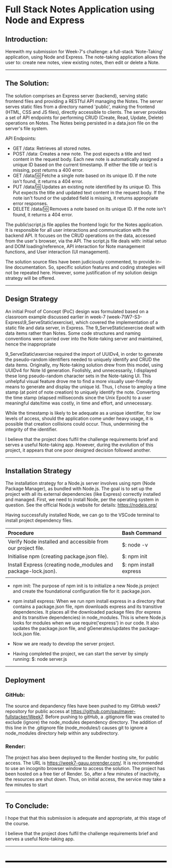 # Full Stack Notes Application using Node and Express

## Introduction:

Herewith my submission for Week-7's challenge: a full-stack 'Note-Taking' application, using Node and Express. The note-taking application allows the user to: create new notes, view existing notes, then edit or delete a Note.

---

## The Solution:

The solution comprises an Express server (backend), serving static frontend files and providing a RESTful API managing the Notes. The server serves static files from a directory named 'public', making the frontend (HTML, CSS and JS files), directly accessible to clients. The server provides a set of API endpoints for performing CRUD (Create, Read, Update, Delete) operations on Notes. The Notes being persisted in a data.json file on the server's file system.

API Endpoints:
- GET /data: Retrieves all stored notes.
- POST /data: Creates a new note. The post expects a title and text content in the request body. Each new note is automatically assigned a unique ID based on the current timestamp. If either the title or text is missing, post returns a 400 error.
- GET /data/:id: Fetche a single note based on its unique ID. If the note isn't found, it returns a 404 error.
- PUT /data/:id: Updates an existing note identified by its unique ID. This Put expects the title and updated text content in the request body. If the note isn't found or the updated field is missing, it returns appropriate error responses.
- DELETE /data/:id: Removes a note based on its unique ID. If the note isn't found, it returns a 404 error.  

The public\script.js file applies the frontend logic for the Notes application. It is responsible for all user interactions and communication with the backend API. It focuses on the CRUD operations on the data, accessed from the user's browser, via the API. The script.js file deals with: initial setuo and DOM loading/reference, API interaction for Note management functions, and User interaction (UI management).  

The solution source files have been judiciously commented, to provide in-line documentation. So, specific solution features and coding strategies will not be repeated here. However, some justification of my solution design strategy will be offered.  

---

## Design Strategy

An initial Proof of Concept (PoC) design was formulated based on a classroom example discussed earlier in week-7 (week-7\W7-S3-Express\9_ServeStatic\exercise), which covered the implementation of a static file and data server, in Express. The 9_ServeStatic\exercise dealt with data items rather than Notes. Some code structures and naming conventions were carried over into the Note-taking server and maintained, hence the inappropriate

9_ServeStatic\exercise required the import of UUIDv4, in order to generate the pseudo-random identifiers needed to uniquely identify and CRUD the data items. Originally, my Note-taking solution drew from this model, using UUIDv4 for Note Id generation. Foolishly, and unnecessarily, I displayed these long pseudo-random character sets in the Note-taking UI. This unhelpful visual feature drove me to find a more visually user-friendly means to generate and display the unique Id. Thus, I chose to amploy a time stamp (at point of note creation) to uniquely identify the note. Converting the time stamp (elapsed milliseconds since the Unix Epoch) to a user meaningful date/time was costly, in time and effort, and unnecessary. 

While the timestamp is likely to be adequate as a unique identifier, for low levels of access, should the application come under heavy usage, it is possible that creation collisions could occur. Thus, undermining the integrity of the identifier.

I believe that the project does fulfil the challenge requirements brief and serves a useful Note-taking app. However, during the evolution of this project, it appears that one poor designed decision followed another.

---

## Installation Strategy

The installation strategy for a Node.js server involves using npm (Node Package Manager), as bundled with Node.js. The goal is to set up the project with all its external dependencies (like Express) correctly installed and managed. First, we need to install Node, per the operating system in question. See the official Node.js website for details: https://nodejs.org/

Having successfully installed Node, we can go to the VSCode terminal to install project dependency files.

| Procedure                                                       | Bash Command          |
|:----------------------------------------------------------------|:----------------------|
| Verify Node installed and accessible from our project file.     |$: node -v             |
| Initialise npm (creating package.json file).                    |$: npm init            |
| Install Express (creating node_modules and package-lock.json).  |$: npm install express |
|                                                                 |                       |

- npm init: The purpose of npm init is to initialize a new Node.js project and create the foundational configuration file for it: package.json.

- npm install express: When we run npm install express in a directory that contains a package.json file, npm downloads express and its transitive dependencies. It places all the downloaded package files (for express and its transitive dependencies) in node_modules. This is where Node.js looks for modules when we use require('express') in our code. It also updates the package.json file, and gGenerates/updates the package-lock.json file.

- Now we are ready to develop the server project.

- Having completed the project, we can start the server by simply running: $: node server.js

---

## Deployment

### GitHub:

The source and depandency files have been pushed to my GitHub week7 repository for public access at https://github.com/paulmayer-fullstacker/Week7. Before pushing to gitHub, a .gitignore file was created to exclude (ignore) the node_modules dependency directory. The addition of this line in the .gitignore file (node_modules/) causes git to ignore a node_modules directory help within any subdirectory.  

### Render:

The project has also been deployed to the Render hosting site, for public access. The URL is https://week7-gauu.onrender.com/. It is recommended to use an incognito browser window to access the solution. The project has been hosted on a free tier of Render. So, after a few minutes of inactivity, the resources are shut down. Thus, on initial access, the service may take a few minutes to start

---

## To Conclude:

I hope that that this submission is adequate and appropriate, at this stage of the course.  

I believe that the project does fulfil the challenge requirements brief and serves a useful Note-taking app.

---

<br/>

<hr style="height: 5px; background-color: black; border: none;">